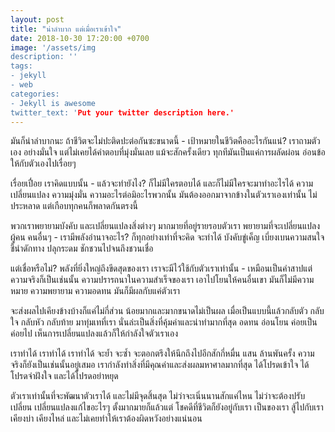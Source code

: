 ```yaml
---
layout: post
title: "น่าลำบาก แต่เมื่อเราเข้าใจ"
date: 2018-10-30 17:20:00 +0700
image: '/assets/img
description: ''
tags:
- jekyll
- web
categories:
- Jekyll is awesome
twitter_text: 'Put your twitter description here.'
---
```

มันก็น่าลำบากนะ ถ้าชีวิตจะไม่ปะติดปะต่อกันซะขนาดนี้ - เป้าหมายในชีวิตคืออะไรกันแน่? เราถามตัวเอง อย่างมั่นใจ แต่ไม่เคยได้คำตอบที่มุ่งมั่นเลย แม้จะสักครั้งเดียว ทุกทีมันเป็นแค่การผลัดผ่อน อ่อนข้อให้กับตัวเองไปเรื่อยๆ

เรื่อยเปื่อย เราคิดแบบนั้น - แล้วจะทำยังไง? ก็ไม่มีใครตอบได้ และก็ไม่มีใครจะมาทำอะไรได้ ความเปลี่ยนแปลง ความมุ่งมั่น ความอะไรต่อมิอะไรพวกนั้น มันต้องออกมาจากข้างในตัวเราเองเท่านั้น ไม่ประหลาด แต่เกือบทุกคนก็พลาดกันตรงนี้

พวกเราพยายามบังคับ และเปลี่ยนแปลงสิ่งต่างๆ มากมายที่อยู่รายรอบตัวเรา พยายามที่จะเปลี่ยนแปลงผู้คน คนอื่นๆ - เรามีพลังอำนาจอะไร? ก็ทุกอย่างเท่าที่จะคิด จะทำได้ บังคับขู่เค็ญ เบี่ยงเบนความสนใจ ชี้นำดักทาง ปลุกระดม ชักชวนไปจนถึงชวนเชื่อ

แต่เชื่อหรือไม่? พลังที่ยิ่งใหญ่ถึงขีดสุดของเรา เราจะมีไว้ใช้กับตัวเราเท่านั้น - เหมือนเป็นคำสาปแต่ความจริงก็เป็นเช่นนั้น ความปรารถนาในความสำเร็จของเรา เอาไปโยนให้คนอื่นเขา มันก็ไม่มีความหมาย ความพยายาม ความอดทน มันก็มีผลกับแค่ตัวเรา

จะส่งผลไปเคียงข้างบ้างก็แค่ไม่กี่ส่วน น้อยมากและมากขนาดไม่เป็นผล เมื่อเป็นแบบนี้แล้วกลับตัว กลับใจ กลับหัว กลับท้าย มาทุ่มเทที่เรา นั่นล่ะเป็นสิ่งที่คุ้มค่าและน่าทำมากที่สุด อดทน อ่อนโยน ค่อยเป็น ค่อยไป เห็นการเปลี่ยนแปลงแล้วก็ให้กำลังใจตัวเราเอง

เราทำได้ เราทำได้ เราทำได้ จะย้ำ จะซ้ำ จะตอกตรึงให้นึกถึงไปอีกสักกี่หมื่น แสน ล้านพันครั้ง ความจริงก็ยังเป็นเช่นนั้นอยู่เสมอ เรากำลังทำสิ่งที่มีคุณค่าและส่งผลมหาศาลมากที่สุด ได้โปรดเข้าใจ ได้โปรดจำฝังใจ และได้โปรดอย่าหยุด

ตัวเราเท่านั้นที่จะพัฒนาตัวเราได้ และไม่มีจุดสิ้นสุด ไม่ว่าจะเนิ่นนานสักแค่ไหน ไม่ว่าจะต้องปรับเปลี่ยน เปลี่ยนแปลงแก้ไขอะไรๆ ตั้งมากมายก็แล้วแต่ โชคดีที่ชีวิตก็ยังอยู่กับเรา เป็นของเรา สู้ไปกับเรา เคียงบ่า เคียงไหล่ และไม่เคยทำให้เราต้องผิดหวังอย่างแน่นอน
